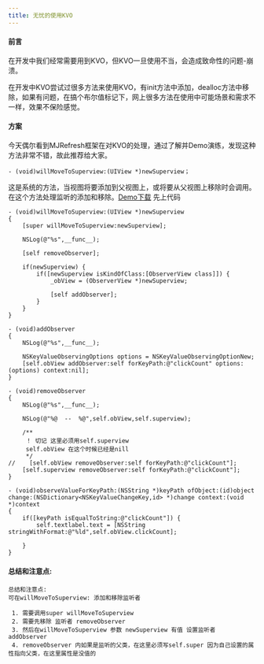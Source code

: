 ```yaml
---
title: 无忧的使用KVO
---
```



#### 前言
在开发中我们经常需要用到KVO，但KVO一旦使用不当，会造成致命性的问题-崩溃。

在开发中KVO尝试过很多方法来使用KVO，有init方法中添加，dealloc方法中移除，如果有问题，在搞个布尔值标记下，网上很多方法在使用中可能场景和需求不一样，效果不保险感觉。

#### 方案
今天偶尔看到MJRefresh框架在对KVO的处理，通过了解并Demo演练，发现这种方法非常不错，故此推荐给大家。

```objc
- (void)willMoveToSuperview:(UIView *)newSuperview；
```
这是系统的方法，当视图将要添加到父视图上，或将要从父视图上移除时会调用。在这个方法处理监听的添加和移除。[Demo下载]()
先上代码

```objc
- (void)willMoveToSuperview:(UIView *)newSuperview
{
    [super willMoveToSuperview:newSuperview];
    
    NSLog(@"%s",__func__);
    
    [self removeObserver];
    
    if(newSuperview) {
        if([newSuperview isKindOfClass:[ObserverView class]]) {
            _obView = (ObserverView *)newSuperview;
            
            [self addObserver];
        }
    }
}

- (void)addObserver
{
    NSLog(@"%s",__func__);
    
    NSKeyValueObservingOptions options = NSKeyValueObservingOptionNew;
    [self.obView addObserver:self forKeyPath:@"clickCount" options:(options) context:nil];
}

- (void)removeObserver
{
    NSLog(@"%s",__func__);
    
    NSLog(@"%@  --  %@",self.obView,self.superview);
    
    /**
     ！ 切记 这里必须用self.superview
     self.obView 在这个时候已经是nill
     */
//    [self.obView removeObserver:self forKeyPath:@"clickCount"];
    [self.superview removeObserver:self forKeyPath:@"clickCount"];
}

- (void)observeValueForKeyPath:(NSString *)keyPath ofObject:(id)object change:(NSDictionary<NSKeyValueChangeKey,id> *)change context:(void *)context
{
    if([keyPath isEqualToString:@"clickCount"]) {
        self.textlabel.text = [NSString stringWithFormat:@"%ld",self.obView.clickCount];
        
    }
}
```

#### 总结和注意点:
```
总结和注意点:
可在willMoveToSuperview: 添加和移除监听者
 
 1. 需要调用super willMoveToSuperview
 2. 需要先移除 监听者 removeObserver
 3. 然后在willMoveToSuperview 参数 newSuperview 有值 设置监听者 addObserver
 4. removeObserver 内如果是监听的父类，在这里必须写self.super 因为自己设置的属性指向父类，在这里属性是没值的
```


